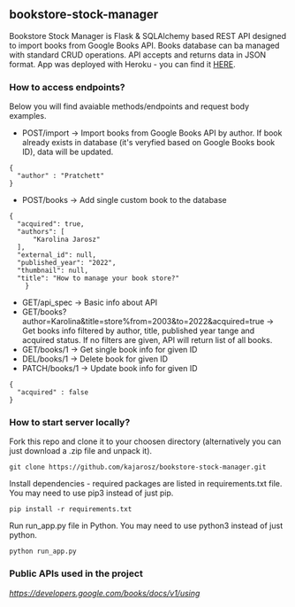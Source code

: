 ## bookstore-stock-manager

Bookstore Stock Manager is Flask & SQLAlchemy based REST API designed to import books from Google Books API. Books database can ba managed with standard CRUD operations. API accepts and returns data in JSON format. App was deployed with Heroku - you can find it [HERE](https://bookstore-stock-manager.herokuapp.com/books).


### How to access endpoints?

Below you will find avaiable methods/endpoints and request body examples.

* POST/import &rarr; Import books from Google Books API by author. If book already exists in database (it's veryfied based on Google Books book ID), data will be updated.
```
{
  "author" : "Pratchett"
}
```
* POST/books &rarr; Add single custom book to the database
```
{
  "acquired": true,
  "authors": [
      "Karolina Jarosz"
  ],
  "external_id": null,
  "published_year": "2022",
  "thumbnail": null,
  "title": "How to manage your book store?"
    }
 ```
* GET/api_spec &rarr; Basic info about API
* GET/books?author=Karolina&title=store%from=2003&to=2022&acquired=true &rarr; Get books info filtered by author, title, published year tange and acquired status. If no filters are given, API will return list of all books.
* GET/books/1 &rarr; Get single book info for given ID
* DEL/books/1 &rarr; Delete book for given ID
* PATCH/books/1 &rarr; Update book info for given ID
```
{
  "acquired" : false
}
```


### How to start server locally?

Fork this repo and clone it to your choosen directory (alternatively you can just download a .zip file and unpack it).
```
git clone https://github.com/kajarosz/bookstore-stock-manager.git
```

Install dependencies - required packages are listed in requirements.txt file. You may need to use pip3 instead of just pip.
```
pip install -r requirements.txt
```

Run run_app.py file in Python. You may need to use python3 instead of just python.
```
python run_app.py
```


### Public APIs used in the project

*https://developers.google.com/books/docs/v1/using*

